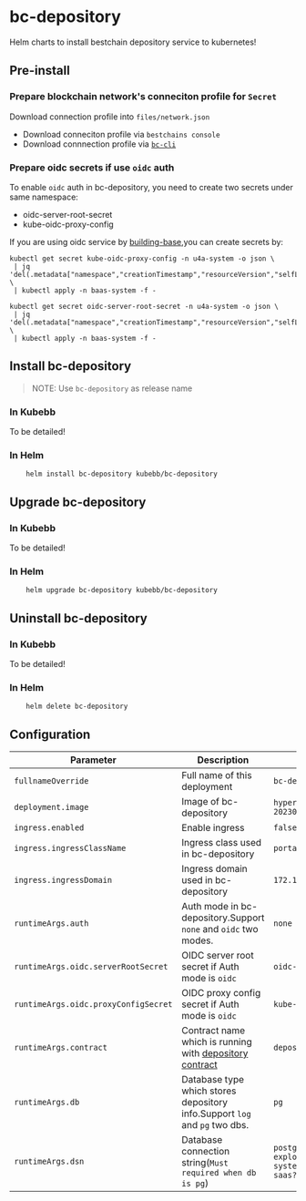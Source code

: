 # bc-depository

Helm charts to install bestchain depository service to kubernetes!

## Pre-install

### Prepare blockchain network's conneciton profile for `Secret`

Download connection profile into `files/network.json`

- Download conneciton profile via `bestchains console`
- Download connnection profile via [`bc-cli`](https://bestchains.github.io/website/docs/tools/cli#%E8%8E%B7%E5%8F%96%E9%80%9A%E9%81%93%E8%BF%9E%E6%8E%A5%E6%96%87%E4%BB%B6)

### Prepare oidc secrets if use `oidc` auth

To enable `oidc` auth in bc-depository, you need to create two secrets under same namespace:

- oidc-server-root-secret
- kube-oidc-proxy-config

If you are using oidc service by [building-base](https://github.com/kubebb/building-base),you can create secrets by:

```shell
kubectl get secret kube-oidc-proxy-config -n u4a-system -o json \
 | jq 'del(.metadata["namespace","creationTimestamp","resourceVersion","selfLink","uid"])' \
 | kubectl apply -n baas-system -f -

kubectl get secret oidc-server-root-secret -n u4a-system -o json \
 | jq 'del(.metadata["namespace","creationTimestamp","resourceVersion","selfLink","uid"])' \
 | kubectl apply -n baas-system -f -
```

## Install bc-depository

> NOTE: Use `bc-depository` as release name

### In Kubebb

To be detailed!

### In Helm

```shell
    helm install bc-depository kubebb/bc-depository
```

## Upgrade bc-depository

### In Kubebb

To be detailed!

### In Helm

```shell
    helm upgrade bc-depository kubebb/bc-depository
```

## Uninstall bc-depository

### In Kubebb

To be detailed!

### In Helm

```shell
    helm delete bc-depository
```

## Configuration

| Parameter                                 | Description                                   | Default                                                 |
|-------------------------------------------|-----------------------------------------------|---------------------------------------------------------|
| `fullnameOverride`                                | Full name of this deployment                          | `bc-depository`                                                     |
| `deployment.image`                                | Image of  bc-depository                             | `hyperledgerk8s/bc-saas:v0.0.1-20230524`                                                     |
| `ingress.enabled`                                | Enable ingress                            | `false`                                                     |
| `ingress.ingressClassName`                                | Ingress class used in bc-depository                            | `portal-ingress`                                                     |
| `ingress.ingressDomain`                                | Ingress domain used in bc-depository                            | `172.18.0.2.nip.io`                                                     |
| `runtimeArgs.auth`                                | Auth mode in bc-depository.Support `none` and `oidc` two modes.                            | `none`                |
| `runtimeArgs.oidc.serverRootSecret`                                | OIDC server root secret if Auth mode is `oidc`                          | `oidc-server-root-secret`                                                     |
| `runtimeArgs.oidc.proxyConfigSecret`                                | OIDC proxy config secret if Auth mode is `oidc`                          | `kube-oidc-proxy-config`                                                     |
| `runtimeArgs.contract`                                | Contract name which is running with [depository contract](https://github.com/bestchains/bestchains-contracts/tree/main/contracts/depository)                         | `depository`                                                     |
| `runtimeArgs.db`                                | Database type which stores depository info.Support `log` and `pg` two dbs.                        | `pg`                                                     |
| `runtimeArgs.dsn`                                | Database connection string(`Must required when db is pg`)                       | `postgres://bestchains:Passw0rd!@bc-explorer-postgresql.baas-system.svc.cluster.local:5432/bc-saas?sslmode=disable`                                                     |
